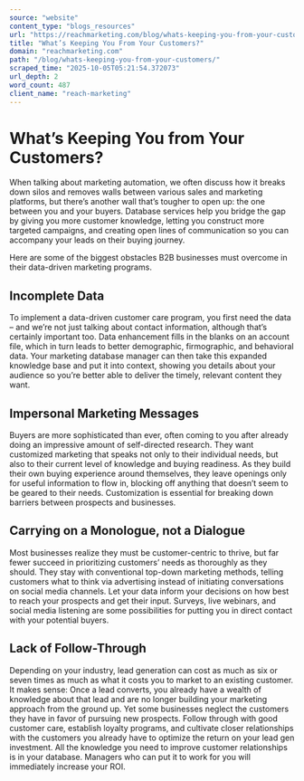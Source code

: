 ```yaml
---
source: "website"
content_type: "blogs_resources"
url: "https://reachmarketing.com/blog/whats-keeping-you-from-your-customers/"
title: "What’s Keeping You From Your Customers?"
domain: "reachmarketing.com"
path: "/blog/whats-keeping-you-from-your-customers/"
scraped_time: "2025-10-05T05:21:54.372073"
url_depth: 2
word_count: 487
client_name: "reach-marketing"
---
```


# What’s Keeping You from Your Customers?

When talking about marketing automation, we often discuss how it breaks down silos and removes walls between various sales and marketing platforms, but there’s another wall that’s tougher to open up: the one between you and your buyers. Database services help you bridge the gap by giving you more customer knowledge, letting you construct more targeted campaigns, and creating open lines of communication so you can accompany your leads on their buying journey.

Here are some of the biggest obstacles B2B businesses must overcome in their data-driven marketing programs.

## Incomplete Data

To implement a data-driven customer care program, you first need the data – and we’re not just talking about contact information, although that’s certainly important too. Data enhancement fills in the blanks on an account file, which in turn leads to better demographic, firmographic, and behavioral data. Your marketing database manager can then take this expanded knowledge base and put it into context, showing you details about your audience so you’re better able to deliver the timely, relevant content they want.

## Impersonal Marketing Messages

Buyers are more sophisticated than ever, often coming to you after already doing an impressive amount of self-directed research. They want customized marketing that speaks not only to their individual needs, but also to their current level of knowledge and buying readiness. As they build their own buying experience around themselves, they leave openings only for useful information to flow in, blocking off anything that doesn’t seem to be geared to their needs. Customization is essential for breaking down barriers between prospects and businesses.

## Carrying on a Monologue, not a Dialogue

Most businesses realize they must be customer-centric to thrive, but far fewer succeed in prioritizing customers’ needs as thoroughly as they should. They stay with conventional top-down marketing methods, telling customers what to think via advertising instead of initiating conversations on social media channels. Let your data inform your decisions on how best to reach your prospects and get their input. Surveys, live webinars, and social media listening are some possibilities for putting you in direct contact with your potential buyers.

## Lack of Follow-Through

Depending on your industry, lead generation can cost as much as six or seven times as much as what it costs you to market to an existing customer. It makes sense: Once a lead converts, you already have a wealth of knowledge about that lead and are no longer building your marketing approach from the ground up. Yet some businesses neglect the customers they have in favor of pursuing new prospects. Follow through with good customer care, establish loyalty programs, and cultivate closer relationships with the customers you already have to optimize the return on your lead gen investment. All the knowledge you need to improve customer relationships is in your database. Managers who can put it to work for you will immediately increase your ROI.
